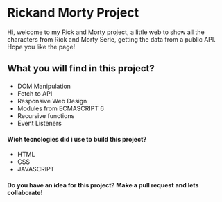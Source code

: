 
Rickand Morty Project
=============
Hi, welcome to my Rick and Morty project, a little web to show all the characters from Rick and Morty Serie, getting the data from a public API.
Hope you like the page!

What you will find in this project?
-------------
####

- DOM Manipulation
- Fetch to API
- Responsive Web Design
- Modules from ECMASCRIPT 6
- Recursive functions
- Event Listeners


#### Wich tecnologies did i use to build this project?

- HTML
- CSS
- JAVASCRIPT

#### Do you have an idea for this project? Make a pull request and lets collaborate!
